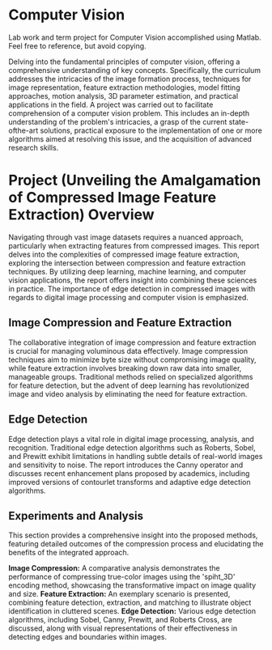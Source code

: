 # Computer Vision
Lab work and term project for Computer Vision accomplished using Matlab. Feel free to reference, but avoid copying.

Delving into the fundamental principles of computer vision, offering a comprehensive understanding of key concepts. Specifically, the curriculum addresses the intricacies of the image formation process, techniques for image representation, feature extraction methodologies, model fitting approaches, motion analysis, 3D parameter estimation, and practical applications in the field. A project was carried out to facilitate comprehension of a computer vision problem. This includes an in-depth understanding of the problem's intricacies, a grasp of the current state-ofthe-art solutions, practical exposure to the implementation of one or more algorithms aimed at
resolving this issue, and the acquisition of advanced research skills.

# Project (Unveiling the Amalgamation of Compressed Image Feature Extraction) Overview

Navigating through vast image datasets requires a nuanced approach, particularly when extracting features from compressed images. This report delves into the complexities of compressed image feature extraction, exploring the intersection between compression and feature extraction techniques. By utilizing deep learning, machine learning, and computer vision applications, the report offers insight into combining these sciences in practice. The importance of edge detection in compressed images with regards to digital image processing and computer vision is emphasized.

## Image Compression and Feature Extraction
The collaborative integration of image compression and feature extraction is crucial for managing voluminous data effectively. Image compression techniques aim to minimize byte size without compromising image quality, while feature extraction involves breaking down raw data into smaller, manageable groups. Traditional methods relied on specialized algorithms for feature detection, but the advent of deep learning has revolutionized image and video analysis by eliminating the need for feature extraction.

## Edge Detection
Edge detection plays a vital role in digital image processing, analysis, and recognition. Traditional edge detection algorithms such as Roberts, Sobel, and Prewitt exhibit limitations in handling subtle details of real-world images and sensitivity to noise. The report introduces the Canny operator and discusses recent enhancement plans proposed by academics, including improved versions of contourlet transforms and adaptive edge detection algorithms.

## Experiments and Analysis
This section provides a comprehensive insight into the proposed methods, featuring detailed outcomes of the compression process and elucidating the benefits of the integrated approach.

**Image Compression:** A comparative analysis demonstrates the performance of compressing true-color images using the 'spiht_3D' encoding method, showcasing the transformative impact on image quality and size.
**Feature Extraction:** An exemplary scenario is presented, combining feature detection, extraction, and matching to illustrate object identification in cluttered scenes.
**Edge Detection:** Various edge detection algorithms, including Sobel, Canny, Prewitt, and Roberts Cross, are discussed, along with visual representations of their effectiveness in detecting edges and boundaries within images.
